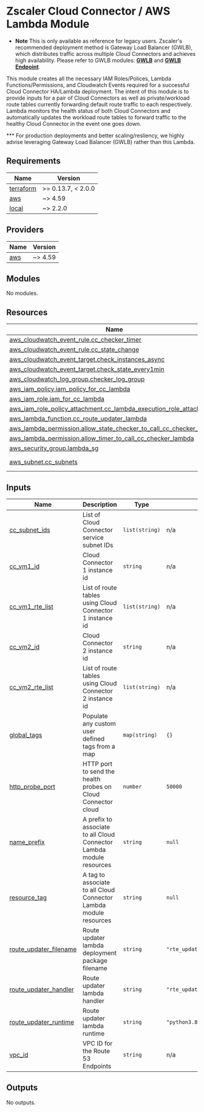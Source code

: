 # Zscaler Cloud Connector / AWS Lambda Module

- **Note** This is only available as reference for legacy users. Zscaler's recommended deployment method is Gateway Load Balancer (GWLB), which distributes traffic across multiple Cloud Connectors and achieves high availability. Please refer to GWLB modules: [**GWLB**](../terraform-zscc-gwlb-aws) and [**GWLB Endpoint**](../terraform-zscc-gwlbendpoint-aws).

This module creates all the necessary IAM Roles/Polices, Lambda Functions/Permissions, and Cloudwatch Events required for a successful Cloud Connector HA/Lambda deployment. The intent of this module is to provide inputs for a pair of Cloud Connectors as well as private/workload route tables currently forwarding default route traffic to each respectively. Lambda monitors the health status of both Cloud Connectors and automatically updates the workload route tables to forward traffic to the healthy Cloud Connector in the event one goes down.<br> 

*** For production deployments and better scaling/resliency, we highly advise leveraging Gateway Load Balancer (GWLB) rather than this Lambda.

<!-- BEGINNING OF PRE-COMMIT-TERRAFORM DOCS HOOK -->
## Requirements

| Name | Version |
|------|---------|
| <a name="requirement_terraform"></a> [terraform](#requirement\_terraform) | >= 0.13.7, < 2.0.0 |
| <a name="requirement_aws"></a> [aws](#requirement\_aws) | ~> 4.59 |
| <a name="requirement_local"></a> [local](#requirement\_local) | ~> 2.2.0 |

## Providers

| Name | Version |
|------|---------|
| <a name="provider_aws"></a> [aws](#provider\_aws) | ~> 4.59 |

## Modules

No modules.

## Resources

| Name | Type |
|------|------|
| [aws_cloudwatch_event_rule.cc_checker_timer](https://registry.terraform.io/providers/hashicorp/aws/latest/docs/resources/cloudwatch_event_rule) | resource |
| [aws_cloudwatch_event_rule.cc_state_change](https://registry.terraform.io/providers/hashicorp/aws/latest/docs/resources/cloudwatch_event_rule) | resource |
| [aws_cloudwatch_event_target.check_instances_async](https://registry.terraform.io/providers/hashicorp/aws/latest/docs/resources/cloudwatch_event_target) | resource |
| [aws_cloudwatch_event_target.check_state_every1min](https://registry.terraform.io/providers/hashicorp/aws/latest/docs/resources/cloudwatch_event_target) | resource |
| [aws_cloudwatch_log_group.checker_log_group](https://registry.terraform.io/providers/hashicorp/aws/latest/docs/resources/cloudwatch_log_group) | resource |
| [aws_iam_policy.iam_policy_for_cc_lambda](https://registry.terraform.io/providers/hashicorp/aws/latest/docs/resources/iam_policy) | resource |
| [aws_iam_role.iam_for_cc_lambda](https://registry.terraform.io/providers/hashicorp/aws/latest/docs/resources/iam_role) | resource |
| [aws_iam_role_policy_attachment.cc_lambda_execution_role_attachment](https://registry.terraform.io/providers/hashicorp/aws/latest/docs/resources/iam_role_policy_attachment) | resource |
| [aws_lambda_function.cc_route_updater_lambda](https://registry.terraform.io/providers/hashicorp/aws/latest/docs/resources/lambda_function) | resource |
| [aws_lambda_permission.allow_state_checker_to_call_cc_checker_lambda](https://registry.terraform.io/providers/hashicorp/aws/latest/docs/resources/lambda_permission) | resource |
| [aws_lambda_permission.allow_timer_to_call_cc_checker_lambda](https://registry.terraform.io/providers/hashicorp/aws/latest/docs/resources/lambda_permission) | resource |
| [aws_security_group.lambda_sg](https://registry.terraform.io/providers/hashicorp/aws/latest/docs/resources/security_group) | resource |
| [aws_subnet.cc_subnets](https://registry.terraform.io/providers/hashicorp/aws/latest/docs/data-sources/subnet) | data source |

## Inputs

| Name | Description | Type | Default | Required |
|------|-------------|------|---------|:--------:|
| <a name="input_cc_subnet_ids"></a> [cc\_subnet\_ids](#input\_cc\_subnet\_ids) | List of Cloud Connector service subnet IDs | `list(string)` | n/a | yes |
| <a name="input_cc_vm1_id"></a> [cc\_vm1\_id](#input\_cc\_vm1\_id) | Cloud Connector 1 instance id | `string` | n/a | yes |
| <a name="input_cc_vm1_rte_list"></a> [cc\_vm1\_rte\_list](#input\_cc\_vm1\_rte\_list) | List of route tables using Cloud Connector 1 instance id | `list(string)` | n/a | yes |
| <a name="input_cc_vm2_id"></a> [cc\_vm2\_id](#input\_cc\_vm2\_id) | Cloud Connector 2 instance id | `string` | n/a | yes |
| <a name="input_cc_vm2_rte_list"></a> [cc\_vm2\_rte\_list](#input\_cc\_vm2\_rte\_list) | List of route tables using Cloud Connector 2 instance id | `list(string)` | n/a | yes |
| <a name="input_global_tags"></a> [global\_tags](#input\_global\_tags) | Populate any custom user defined tags from a map | `map(string)` | `{}` | no |
| <a name="input_http_probe_port"></a> [http\_probe\_port](#input\_http\_probe\_port) | HTTP port to send the health probes on Cloud Connector cloud | `number` | `50000` | no |
| <a name="input_name_prefix"></a> [name\_prefix](#input\_name\_prefix) | A prefix to associate to all Cloud Connector Lambda module resources | `string` | `null` | no |
| <a name="input_resource_tag"></a> [resource\_tag](#input\_resource\_tag) | A tag to associate to all Cloud Connector Lambda module resources | `string` | `null` | no |
| <a name="input_route_updater_filename"></a> [route\_updater\_filename](#input\_route\_updater\_filename) | Route updater lambda deployment package filename | `string` | `"rte_updater_lambda.py.zip"` | no |
| <a name="input_route_updater_handler"></a> [route\_updater\_handler](#input\_route\_updater\_handler) | Route updater lambda handler | `string` | `"rte_updater_lambda.lambda_handler"` | no |
| <a name="input_route_updater_runtime"></a> [route\_updater\_runtime](#input\_route\_updater\_runtime) | Route updater lambda runtime | `string` | `"python3.8"` | no |
| <a name="input_vpc_id"></a> [vpc\_id](#input\_vpc\_id) | VPC ID for the Route 53 Endpoints | `string` | n/a | yes |

## Outputs

No outputs.
<!-- END OF PRE-COMMIT-TERRAFORM DOCS HOOK -->
